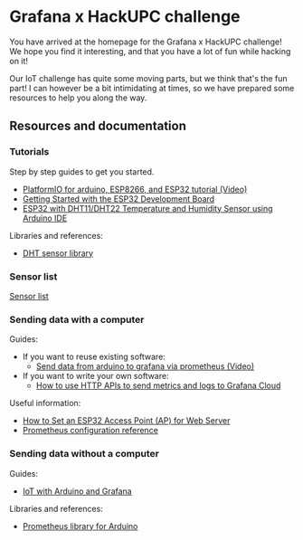 # Grafana x HackUPC challenge

You have arrived at the homepage for the Grafana x HackUPC challenge! We hope you find it interesting, and that you have a lot of fun while hacking on it!

Our IoT challenge has quite some moving parts, but we think that's the fun part! I can however be a bit intimidating at times, so we have prepared some resources to help you along the way.

## Resources and documentation

### Tutorials

Step by step guides to get you started.

- [PlatformIO for arduino, ESP8266, and ESP32 tutorial (Video)](https://www.youtube.com/watch?v=0poh_2rBq7E)
- [Getting Started with the ESP32 Development Board](https://randomnerdtutorials.com/getting-started-with-esp32/)
- [ESP32 with DHT11/DHT22 Temperature and Humidity Sensor using Arduino IDE](https://randomnerdtutorials.com/esp32-dht11-dht22-temperature-humidity-sensor-arduino-ide/)

Libraries and references:

- [DHT sensor library](https://github.com/adafruit/DHT-sensor-library)

### Sensor list

[Sensor list](SENSORS.md)

### Sending data with a computer

Guides:

- If you want to reuse existing software:
  -  [Send data from arduino to grafana via prometheus (Video)](https://www.youtube.com/watch?v=SmGjprCIAaY)
- If you want to write your own software:
  - [How to use HTTP APIs to send metrics and logs to Grafana Cloud](https://grafana.com/blog/2024/03/21/how-to-use-http-apis-to-send-metrics-and-logs-to-grafana-cloud/)

Useful information:

- [How to Set an ESP32 Access Point (AP) for Web Server](https://randomnerdtutorials.com/esp32-access-point-ap-web-server/)
- [Prometheus configuration reference](https://prometheus.io/docs/prometheus/latest/configuration/configuration/)

### Sending data without a computer

Guides:

- [IoT with Arduino and Grafana](https://github.com/grafana/diy-iot)

Libraries and references:

- [Prometheus library for Arduino](https://github.com/grafana/prometheus-arduino)
